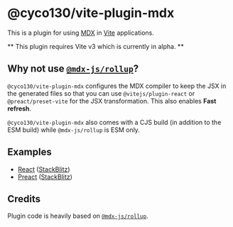 # @cyco130/vite-plugin-mdx

This is a plugin for using [MDX](https://mdxjs.com/) in [Vite](https://vitejs.dev/) applications.

** This plugin requires Vite v3 which is currently in alpha. **

## Why not use [`@mdx-js/rollup`](https://mdxjs.com/packages/rollup/)?

`@cyco130/vite-plugin-mdx` configures the MDX compiler to keep the JSX in the generated files so that you can use `@vitejs/plugin-react` or `@preact/preset-vite` for the JSX transformation. This also enables **Fast refresh**.

`@cyco130/vite-plugin-mdx` also comes with a CJS build (in addition to the ESM build) while `@mdx-js/rollup` is ESM only.

## Examples

- [React](./examples/react) ([StackBlitz](<(https://stackblitz.com/github/cyco130/vite-plugin-mdx/tree/main/examples/react)>))
- [Preact](./examples/preact) ([StackBlitz](<(https://stackblitz.com/github/cyco130/vite-plugin-mdx/tree/main/examples/preact)>))

## Credits

Plugin code is heavily based on [`@mdx-js/rollup`](https://mdxjs.com/packages/rollup/).
